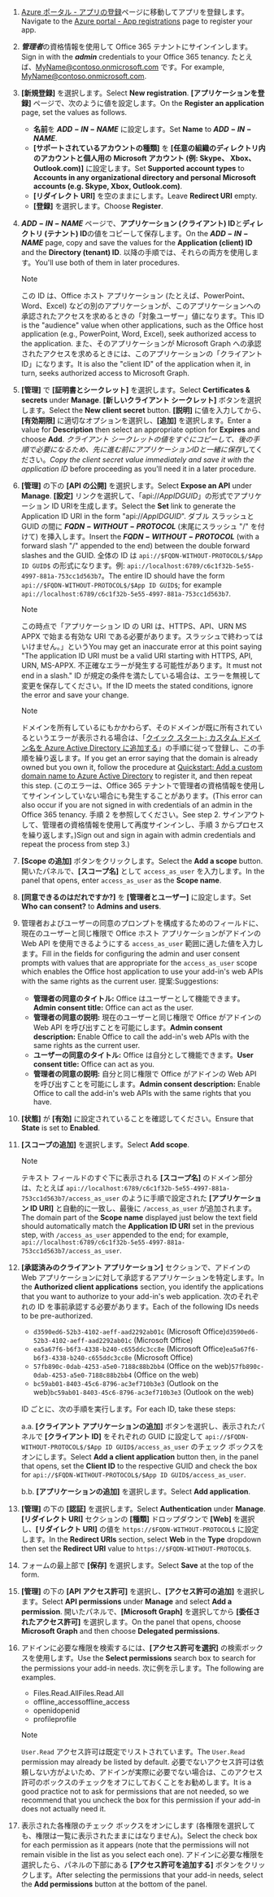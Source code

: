 

1. <span data-ttu-id="6ad8f-101">[Azure ポータル - アプリの登録](https://go.microsoft.com/fwlink/?linkid=2083908)ページに移動してアプリを登録します。</span><span class="sxs-lookup"><span data-stu-id="6ad8f-101">Navigate to the [Azure portal - App registrations](https://go.microsoft.com/fwlink/?linkid=2083908) page to register your app.</span></span>

1. <span data-ttu-id="6ad8f-102">***管理者***の資格情報を使用して Office 365 テナントにサインインします。</span><span class="sxs-lookup"><span data-stu-id="6ad8f-102">Sign in with the ***admin*** credentials to your Office 365 tenancy.</span></span> <span data-ttu-id="6ad8f-103">たとえば、MyName@contoso.onmicrosoft.com です。</span><span class="sxs-lookup"><span data-stu-id="6ad8f-103">For example, MyName@contoso.onmicrosoft.com.</span></span>

1. <span data-ttu-id="6ad8f-104">**[新規登録]** を選択します。</span><span class="sxs-lookup"><span data-stu-id="6ad8f-104">Select **New registration**.</span></span> <span data-ttu-id="6ad8f-105">**[アプリケーションを登録]** ページで、次のように値を設定します。</span><span class="sxs-lookup"><span data-stu-id="6ad8f-105">On the **Register an application** page, set the values as follows.</span></span>

    * <span data-ttu-id="6ad8f-106">**名前**を **$ADD-IN-NAME$** に設定します。</span><span class="sxs-lookup"><span data-stu-id="6ad8f-106">Set **Name** to **$ADD-IN-NAME$**.</span></span>
    * <span data-ttu-id="6ad8f-107">**[サポートされているアカウントの種類]** を **[任意の組織のディレクトリ内のアカウントと個人用の Microsoft アカウント (例: Skype、 Xbox、Outlook.com)]** に設定します。</span><span class="sxs-lookup"><span data-stu-id="6ad8f-107">Set **Supported account types** to **Accounts in any organizational directory and personal Microsoft accounts (e.g. Skype, Xbox, Outlook.com)**.</span></span>
    * <span data-ttu-id="6ad8f-108">**[リダイレクト URI]** を空のままにします。</span><span class="sxs-lookup"><span data-stu-id="6ad8f-108">Leave **Redirect URI** empty.</span></span>
    * <span data-ttu-id="6ad8f-109">**[登録]** を選択します。</span><span class="sxs-lookup"><span data-stu-id="6ad8f-109">Choose **Register**.</span></span>

1. <span data-ttu-id="6ad8f-110">**$ADD-IN-NAME$** ページで、**アプリケーション (クライアント) ID**と**ディレクトリ (テナント) ID**の値をコピーして保存します。</span><span class="sxs-lookup"><span data-stu-id="6ad8f-110">On the **$ADD-IN-NAME$** page, copy and save the values for the **Application (client) ID** and the **Directory (tenant) ID**.</span></span> <span data-ttu-id="6ad8f-111">以降の手順では、それらの両方を使用します。</span><span class="sxs-lookup"><span data-stu-id="6ad8f-111">You'll use both of them in later procedures.</span></span>

    > [!NOTE]
    > <span data-ttu-id="6ad8f-112">この ID は、Office ホスト アプリケーション (たとえば、PowerPoint、Word、Excel) などの別のアプリケーションが、このアプリケーションへの承認されたアクセスを求めるときの「対象ユーザー」値になります。</span><span class="sxs-lookup"><span data-stu-id="6ad8f-112">This ID is the "audience" value when other applications, such as the Office host application (e.g., PowerPoint, Word, Excel), seek authorized access to the application.</span></span> <span data-ttu-id="6ad8f-113">また、そのアプリケーションが Microsoft Graph への承認されたアクセスを求めるときには、このアプリケーションの「クライアント ID」になります。</span><span class="sxs-lookup"><span data-stu-id="6ad8f-113">It is also the "client ID" of the application when it, in turn, seeks authorized access to Microsoft Graph.</span></span>

1. <span data-ttu-id="6ad8f-114">**[管理]** で **[証明書とシークレット]** を選択します。</span><span class="sxs-lookup"><span data-stu-id="6ad8f-114">Select **Certificates & secrets** under **Manage**.</span></span> <span data-ttu-id="6ad8f-115">**[新しいクライアント シークレット]** ボタンを選択します。</span><span class="sxs-lookup"><span data-stu-id="6ad8f-115">Select the **New client secret** button.</span></span> <span data-ttu-id="6ad8f-116">**[説明]** に値を入力してから、**[有効期限]** に適切なオプションを選択し、**[追加]** を選択します。</span><span class="sxs-lookup"><span data-stu-id="6ad8f-116">Enter a value for **Description** then select an appropriate option for **Expires** and choose **Add**.</span></span> <span data-ttu-id="6ad8f-117">*クライアント シークレットの値をすぐにコピーして、後の手順で必要になるため、先に進む前にアプリケーションIDと一緒に保存*してください。</span><span class="sxs-lookup"><span data-stu-id="6ad8f-117">*Copy the client secret value immediately and save it with the application ID* before proceeding as you'll need it in a later procedure.</span></span>

1. <span data-ttu-id="6ad8f-118">**[管理]** の下の **[API の公開]** を選択します。</span><span class="sxs-lookup"><span data-stu-id="6ad8f-118">Select **Expose an API** under **Manage**.</span></span> <span data-ttu-id="6ad8f-119">**[設定]** リンクを選択して、「api://$App ID GUID$」の形式でアプリケーション ID URIを生成します。</span><span class="sxs-lookup"><span data-stu-id="6ad8f-119">Select the **Set** link to generate the Application ID URI in the form "api://$App ID GUID$".</span></span> <span data-ttu-id="6ad8f-120">ダブル スラッシュと GUID の間に **$FQDN-WITHOUT-PROTOCOL$** (末尾にスラッシュ "/" を付けて) を挿入します。</span><span class="sxs-lookup"><span data-stu-id="6ad8f-120">Insert the **$FQDN-WITHOUT-PROTOCOL$** (with a forward slash "/" appended to the end) between the double forward slashes and the GUID.</span></span> <span data-ttu-id="6ad8f-121">全体の ID は `api://$FQDN-WITHOUT-PROTOCOL$/$App ID GUID$` の形式になります。例: `api://localhost:6789/c6c1f32b-5e55-4997-881a-753cc1d563b7`。</span><span class="sxs-lookup"><span data-stu-id="6ad8f-121">The entire ID should have the form `api://$FQDN-WITHOUT-PROTOCOL$/$App ID GUID$`; for example `api://localhost:6789/c6c1f32b-5e55-4997-881a-753cc1d563b7`.</span></span>

    > [!NOTE]
    > <span data-ttu-id="6ad8f-122">この時点で「アプリケーション ID の URI は、HTTPS、API、URN MS APPX で始まる有効な URI である必要があります。スラッシュで終わってはいけません。」という</span><span class="sxs-lookup"><span data-stu-id="6ad8f-122">You may get an inaccurate error at this point saying "The application ID URI must be a valid URI starting with HTTPS, API, URN, MS-APPX.</span></span> <span data-ttu-id="6ad8f-123">不正確なエラーが発生する可能性があります。</span><span class="sxs-lookup"><span data-stu-id="6ad8f-123">It must not end in a slash."</span></span> <span data-ttu-id="6ad8f-124">ID が規定の条件を満たしている場合は、エラーを無視して変更を保存してください。</span><span class="sxs-lookup"><span data-stu-id="6ad8f-124">If the ID meets the stated conditions, ignore the error and save your change.</span></span>

    > [!NOTE]
    > <span data-ttu-id="6ad8f-125">ドメインを所有しているにもかかわらず、そのドメインが既に所有されているというエラーが表示される場合は、「[クイック スタート: カスタム ドメイン名を Azure Active Directory に追加する](/azure/active-directory/add-custom-domain)」の手順に従って登録し、この手順を繰り返します。</span><span class="sxs-lookup"><span data-stu-id="6ad8f-125">If you get an error saying that the domain is already owned but you own it, follow the procedure at [Quickstart: Add a custom domain name to Azure Active Directory](/azure/active-directory/add-custom-domain) to register it, and then repeat this step.</span></span> <span data-ttu-id="6ad8f-126">(このエラーは、Office 365 テナントで管理者の資格情報を使用してサインインしていない場合にも発生することがあります。</span><span class="sxs-lookup"><span data-stu-id="6ad8f-126">(This error can also occur if you are not signed in with credentials of an admin in the Office 365 tenancy.</span></span> <span data-ttu-id="6ad8f-127">手順 2 を参照してください。</span><span class="sxs-lookup"><span data-stu-id="6ad8f-127">See step 2.</span></span> <span data-ttu-id="6ad8f-128">サインアウトして、管理者の資格情報を使用して再度サインインし、手順 3 からプロセスを繰り返します。)</span><span class="sxs-lookup"><span data-stu-id="6ad8f-128">Sign out and sign in again with admin credentials and repeat the process from step 3.)</span></span>

1. <span data-ttu-id="6ad8f-129">**[Scope の追加]** ボタンをクリックします。</span><span class="sxs-lookup"><span data-stu-id="6ad8f-129">Select the **Add a scope** button.</span></span> <span data-ttu-id="6ad8f-130">開いたパネルで、**[スコープ名]** として `access_as_user` を入力します。</span><span class="sxs-lookup"><span data-stu-id="6ad8f-130">In the panel that opens, enter `access_as_user` as the **Scope name**.</span></span>

1. <span data-ttu-id="6ad8f-131">**[同意できるのはだれですか?]** を **[管理者とユーザー]** に設定します。</span><span class="sxs-lookup"><span data-stu-id="6ad8f-131">Set **Who can consent?** to **Admins and users**.</span></span>

1. <span data-ttu-id="6ad8f-132">管理者およびユーザーの同意のプロンプトを構成するためのフィールドに、現在のユーザーと同じ権限で Office ホスト アプリケーションがアドインの Web API を使用できるようにする `access_as_user` 範囲に適した値を入力します。</span><span class="sxs-lookup"><span data-stu-id="6ad8f-132">Fill in the fields for configuring the admin and user consent prompts with values that are appropriate for the `access_as_user` scope which enables the Office host application to use your add-in's web APIs with the same rights as the current user.</span></span> <span data-ttu-id="6ad8f-133">提案:</span><span class="sxs-lookup"><span data-stu-id="6ad8f-133">Suggestions:</span></span>

    - <span data-ttu-id="6ad8f-134">**管理者の同意のタイトル:** Office はユーザーとして機能できます。</span><span class="sxs-lookup"><span data-stu-id="6ad8f-134">**Admin consent title:** Office can act as the user.</span></span>
    - <span data-ttu-id="6ad8f-135">**管理者の同意の説明:** 現在のユーザーと同じ権限で Office がアドインの Web API を呼び出すことを可能にします。</span><span class="sxs-lookup"><span data-stu-id="6ad8f-135">**Admin consent description:** Enable Office to call the add-in's web APIs with the same rights as the current user.</span></span>
    - <span data-ttu-id="6ad8f-136">**ユーザーの同意のタイトル:** Office は自分として機能できます。</span><span class="sxs-lookup"><span data-stu-id="6ad8f-136">**User consent title:** Office can act as you.</span></span>
    - <span data-ttu-id="6ad8f-137">**管理者の同意の説明:** 自分と同じ権限で Office がアドインの Web API を呼び出すことを可能にします。</span><span class="sxs-lookup"><span data-stu-id="6ad8f-137">**Admin consent description:** Enable Office to call the add-in's web APIs with the same rights that you have.</span></span>

1. <span data-ttu-id="6ad8f-138">**[状態]** が **[有効]** に設定されていることを確認してください。</span><span class="sxs-lookup"><span data-stu-id="6ad8f-138">Ensure that **State** is set to **Enabled**.</span></span>

1. <span data-ttu-id="6ad8f-139">**[スコープの追加]** を選択します。</span><span class="sxs-lookup"><span data-stu-id="6ad8f-139">Select **Add scope**.</span></span>

    > [!NOTE]
    > <span data-ttu-id="6ad8f-140">テキスト フィールドのすぐ下に表示される **[スコープ名]** のドメイン部分は、たとえば `api://localhost:6789/c6c1f32b-5e55-4997-881a-753cc1d563b7/access_as_user` のように手順で設定された **[アプリケーション ID URI]** と自動的に一致し、最後に `/access_as_user` が追加されます。</span><span class="sxs-lookup"><span data-stu-id="6ad8f-140">The domain part of the **Scope name** displayed just below the text field should automatically match the **Application ID URI** set in the previous step, with `/access_as_user` appended to the end; for example, `api://localhost:6789/c6c1f32b-5e55-4997-881a-753cc1d563b7/access_as_user`.</span></span>

1. <span data-ttu-id="6ad8f-141">**[承認済みのクライアント アプリケーション]** セクションで、アドインの Web アプリケーションに対して承認するアプリケーションを特定します。</span><span class="sxs-lookup"><span data-stu-id="6ad8f-141">In the **Authorized client applications** section, you identify the applications that you want to authorize to your add-in's web application.</span></span> <span data-ttu-id="6ad8f-142">次のそれぞれの ID を事前承認する必要があります。</span><span class="sxs-lookup"><span data-stu-id="6ad8f-142">Each of the following IDs needs to be pre-authorized.</span></span>
  
    * <span data-ttu-id="6ad8f-143">`d3590ed6-52b3-4102-aeff-aad2292ab01c` (Microsoft Office)</span><span class="sxs-lookup"><span data-stu-id="6ad8f-143">`d3590ed6-52b3-4102-aeff-aad2292ab01c` (Microsoft Office)</span></span>
    * <span data-ttu-id="6ad8f-144">`ea5a67f6-b6f3-4338-b240-c655ddc3cc8e` (Microsoft Office)</span><span class="sxs-lookup"><span data-stu-id="6ad8f-144">`ea5a67f6-b6f3-4338-b240-c655ddc3cc8e` (Microsoft Office)</span></span>
    * <span data-ttu-id="6ad8f-145">`57fb890c-0dab-4253-a5e0-7188c88b2bb4` (Office on the web)</span><span class="sxs-lookup"><span data-stu-id="6ad8f-145">`57fb890c-0dab-4253-a5e0-7188c88b2bb4` (Office on the web)</span></span>
    * <span data-ttu-id="6ad8f-146">`bc59ab01-8403-45c6-8796-ac3ef710b3e3` (Outlook on the web)</span><span class="sxs-lookup"><span data-stu-id="6ad8f-146">`bc59ab01-8403-45c6-8796-ac3ef710b3e3` (Outlook on the web)</span></span>

    <span data-ttu-id="6ad8f-147">ID ごとに、次の手順を実行します。</span><span class="sxs-lookup"><span data-stu-id="6ad8f-147">For each ID, take these steps:</span></span>

      <span data-ttu-id="6ad8f-148">a.</span><span class="sxs-lookup"><span data-stu-id="6ad8f-148">a.</span></span> <span data-ttu-id="6ad8f-149">**[クライアント アプリケーションの追加]** ボタンを選択し、表示されたパネルで **[クライアント ID]** をそれぞれの GUID に設定して `api://$FQDN-WITHOUT-PROTOCOL$/$App ID GUID$/access_as_user` のチェック ボックスをオンにします。</span><span class="sxs-lookup"><span data-stu-id="6ad8f-149">Select **Add a client application** button then, in the panel that opens, set the **Client ID** to the respective GUID and check the box for `api://$FQDN-WITHOUT-PROTOCOL$/$App ID GUID$/access_as_user`.</span></span>

      <span data-ttu-id="6ad8f-150">b.</span><span class="sxs-lookup"><span data-stu-id="6ad8f-150">b.</span></span> <span data-ttu-id="6ad8f-151">**[アプリケーションの追加]** を選択します。</span><span class="sxs-lookup"><span data-stu-id="6ad8f-151">Select **Add application**.</span></span>

1. <span data-ttu-id="6ad8f-152">**[管理]** の下の **[認証]** を選択します。</span><span class="sxs-lookup"><span data-stu-id="6ad8f-152">Select **Authentication** under **Manage**.</span></span> <span data-ttu-id="6ad8f-153">**[リダイレクト URI]** セクションの **[種類]** ドロップダウンで **[Web]** を選択し、**[リダイレクト URI]** の値を `https://$FQDN-WITHOUT-PROTOCOL$` に設定します。</span><span class="sxs-lookup"><span data-stu-id="6ad8f-153">In the **Redirect URIs** section, select **Web** in the **Type** dropdown then set the **Redirect URI** value to `https://$FQDN-WITHOUT-PROTOCOL$`.</span></span>

1. <span data-ttu-id="6ad8f-154">フォームの最上部で **[保存]** を選択します。</span><span class="sxs-lookup"><span data-stu-id="6ad8f-154">Select **Save** at the top of the form.</span></span>

1. <span data-ttu-id="6ad8f-155">**[管理]** の下の **[API アクセス許可]** を選択し、**[アクセス許可の追加]** を選択します。</span><span class="sxs-lookup"><span data-stu-id="6ad8f-155">Select **API permissions** under **Manage** and select **Add a permission**.</span></span> <span data-ttu-id="6ad8f-156">開いたパネルで、**[Microsoft Graph]** を選択してから **[委任されたアクセス許可]** を選択します。</span><span class="sxs-lookup"><span data-stu-id="6ad8f-156">On the panel that opens, choose **Microsoft Graph** and then choose **Delegated permissions**.</span></span>

1. <span data-ttu-id="6ad8f-157">アドインに必要な権限を検索するには、**[アクセス許可を選択]** の検索ボックスを使用します。</span><span class="sxs-lookup"><span data-stu-id="6ad8f-157">Use the **Select permissions** search box to search for the permissions your add-in needs.</span></span> <span data-ttu-id="6ad8f-158">次に例を示します。</span><span class="sxs-lookup"><span data-stu-id="6ad8f-158">The following are examples.</span></span>

    * <span data-ttu-id="6ad8f-159">Files.Read.All</span><span class="sxs-lookup"><span data-stu-id="6ad8f-159">Files.Read.All</span></span>
    * <span data-ttu-id="6ad8f-160">offline_access</span><span class="sxs-lookup"><span data-stu-id="6ad8f-160">offline_access</span></span>
    * <span data-ttu-id="6ad8f-161">openid</span><span class="sxs-lookup"><span data-stu-id="6ad8f-161">openid</span></span>
    * <span data-ttu-id="6ad8f-162">profile</span><span class="sxs-lookup"><span data-stu-id="6ad8f-162">profile</span></span>

    > [!NOTE]
    > <span data-ttu-id="6ad8f-163">`User.Read` アクセス許可は既定でリストされています。</span><span class="sxs-lookup"><span data-stu-id="6ad8f-163">The `User.Read` permission may already be listed by default.</span></span> <span data-ttu-id="6ad8f-164">必要でないアクセス許可は依頼しない方がよいため、アドインが実際に必要でない場合は、このアクセス許可のボックスのチェックをオフにしておくことをお勧めします。</span><span class="sxs-lookup"><span data-stu-id="6ad8f-164">It is a good practice not to ask for permissions that are not needed, so we recommend that you uncheck the box for this permission if your add-in does not actually need it.</span></span>

1. <span data-ttu-id="6ad8f-165">表示された各権限のチェック ボックスをオンにします (各権限を選択しても、権限は一覧に表示されたままにはなりません)。</span><span class="sxs-lookup"><span data-stu-id="6ad8f-165">Select the check box for each permission as it appears (note that the permissions will not remain visible in the list as you select each one).</span></span> <span data-ttu-id="6ad8f-166">アドインに必要な権限を選択したら、パネルの下部にある **[アクセス許可を追加する]** ボタンをクリックします。</span><span class="sxs-lookup"><span data-stu-id="6ad8f-166">After selecting the permissions that your add-in needs, select the **Add permissions** button at the bottom of the panel.</span></span>
